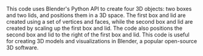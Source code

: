 This code uses Blender's Python API to create four 3D objects: two boxes and two lids, and positions them in a 3D space. The first box and lid are created using a set of vertices and faces, while the second box and lid are created by scaling up the first box and lid. The code also positions the second box and lid to the right of the first box and lid. This code is useful for creating 3D models and visualizations in Blender, a popular open-source 3D software.
